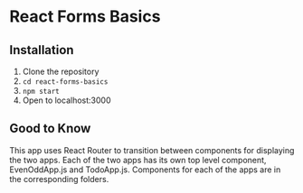 # React Forms Basics

## Installation

1. Clone the repository
2. `cd react-forms-basics`
3. `npm start`
4. Open to localhost:3000

## Good to Know

This app uses React Router to transition between components for displaying the two apps. Each of the two apps has its own top level component, EvenOddApp.js and TodoApp.js. Components for each of the apps are in the corresponding folders.
